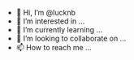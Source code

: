 - 👋 Hi, I’m @lucknb
- 👀 I’m interested in ...
- 🌱 I’m currently learning ...
- 💞️ I’m looking to collaborate on ...
- 📫 How to reach me ...

<!---
lucknb/lucknb is a ✨ special ✨ repository because its `README.md` (this file) appears on your GitHub profile.
You can click the Preview link to take a look at your changes.
--->
